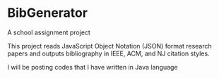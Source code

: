 # BibGenerator
A school assignment project

This project reads JavaScript Object Notation (JSON) format research papers and outputs bibliography in IEEE, ACM, and NJ citation styles.

I will be posting codes that I have written in Java language 
